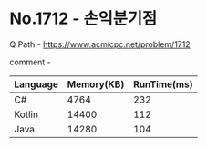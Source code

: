 # No.1712 - 손익분기점
Q Path - https://www.acmicpc.net/problem/1712

comment - 

Language | Memory(KB) | RunTime(ms)
------------ | ------------- | ------
C# | 4764 | 232
Kotlin | 14400 | 112
Java | 14280 | 104 